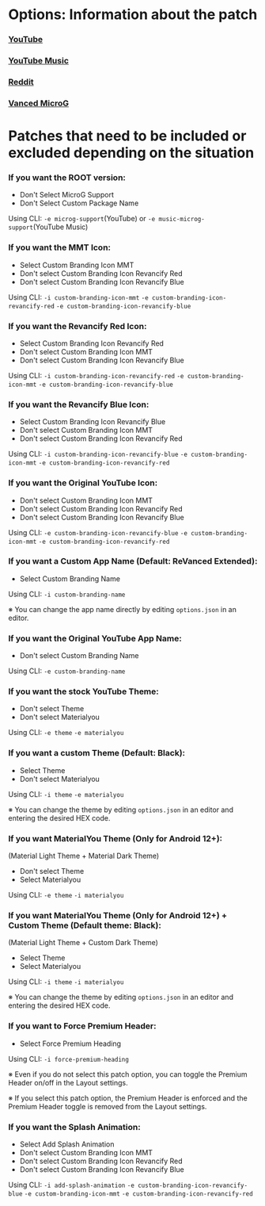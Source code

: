 Options: Information about the patch
==
### [YouTube](https://github.com/inotia00/revanced-patches/tree/revanced-extended#-comgoogleandroidyoutube)

### [YouTube Music](https://github.com/inotia00/revanced-patches/tree/revanced-extended#-comgoogleandroidappsyoutubemusic)

### [Reddit](https://github.com/inotia00/revanced-patches/tree/revanced-extended#-comredditfrontpage)

### [Vanced MicroG](https://github.com/inotia00/revanced-patches/tree/revanced-extended#-commgoogleandroidgms)

Patches that need to be included or excluded depending on the situation
==

### If you want the ROOT version:
- Don't Select MicroG Support
- Don't Select Custom Package Name

Using CLI: `-e microg-support`(YouTube) or `-e music-microg-support`(YouTube Music)

### If you want the MMT Icon:
- Select Custom Branding Icon MMT
- Don't select Custom Branding Icon Revancify Red
- Don't select Custom Branding Icon Revancify Blue

Using CLI: `-i custom-branding-icon-mmt` `-e custom-branding-icon-revancify-red` `-e custom-branding-icon-revancify-blue`

### If you want the Revancify Red Icon:
- Select Custom Branding Icon Revancify Red
- Don't select Custom Branding Icon MMT
- Don't select Custom Branding Icon Revancify Blue


Using CLI: `-i custom-branding-icon-revancify-red` `-e custom-branding-icon-mmt` `-e custom-branding-icon-revancify-blue` 

### If you want the Revancify Blue Icon:
- Select Custom Branding Icon Revancify Blue
- Don't select Custom Branding Icon MMT
- Don't select Custom Branding Icon Revancify Red


Using CLI: `-i custom-branding-icon-revancify-blue` `-e custom-branding-icon-mmt` `-e custom-branding-icon-revancify-red`

### If you want the Original YouTube Icon:
- Don't select Custom Branding Icon MMT
- Don't select Custom Branding Icon Revancify Red
- Don't select Custom Branding Icon Revancify Blue

Using CLI: `-e custom-branding-icon-revancify-blue` `-e custom-branding-icon-mmt` `-e custom-branding-icon-revancify-red`


### If you want a Custom App Name (Default: ReVanced Extended):
- Select Custom Branding Name

Using CLI: `-i custom-branding-name`

※ You can change the app name directly by editing `options.json` in an editor.


### If you want the Original YouTube App Name:
- Don't select Custom Branding Name

Using CLI: `-e custom-branding-name`


### If you want the stock YouTube Theme:
- Don't select Theme
- Don't select Materialyou

Using CLI: `-e theme` `-e materialyou`


### If you want a custom Theme (Default: Black):
- Select Theme
- Don't select Materialyou

Using CLI: `-i theme` `-e materialyou`

※ You can change the theme by editing `options.json` in an editor and entering the desired HEX code.

### If you want MaterialYou Theme (Only for Android 12+):
(Material Light Theme + Material Dark Theme)
- Don't select Theme
- Select Materialyou

Using CLI: `-e theme` `-i materialyou`

### If you want MaterialYou Theme (Only for Android 12+) + Custom Theme (Default theme: Black):
(Material Light Theme + Custom Dark Theme)
- Select Theme
- Select Materialyou

Using CLI: `-i theme` `-i materialyou`

※ You can change the theme by editing `options.json` in an editor and entering the desired HEX code.

### If you want to Force Premium Header:
- Select Force Premium Heading

Using CLI: `-i force-premium-heading`

※ Even if you do not select this patch option, you can toggle the Premium Header on/off in the Layout settings.

※ If you select this patch option, the Premium Header is enforced and the Premium Header toggle is removed from the Layout settings.

### If you want the Splash Animation:
- Select Add Splash Animation
- Don't select Custom Branding Icon MMT
- Don't select Custom Branding Icon Revancify Red
- Don't select Custom Branding Icon Revancify Blue 

Using CLI: `-i add-splash-animation` `-e custom-branding-icon-revancify-blue` `-e custom-branding-icon-mmt` `-e custom-branding-icon-revancify-red`
